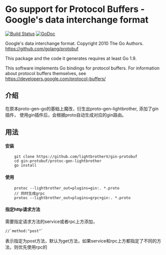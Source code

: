 # Go support for Protocol Buffers - Google's data interchange format

[![Build Status](https://travis-ci.org/golang/protobuf.svg?branch=master)](https://travis-ci.org/golang/protobuf)
[![GoDoc](https://godoc.org/github.com/golang/protobuf?status.svg)](https://godoc.org/github.com/golang/protobuf)

Google's data interchange format.
Copyright 2010 The Go Authors.
https://github.com/golang/protobuf

This package and the code it generates requires at least Go 1.9.

This software implements Go bindings for protocol buffers.  For
information about protocol buffers themselves, see
	https://developers.google.com/protocol-buffers/

## 介绍 ##

在原本proto-gen-go的基础上魔改，衍生出proto-gen-lightbrother, 添加了gin插件， 使用gin插件后，会根据proto自动生成对应的gin路由。

## 用法 ##

#### 安装
```
    git clone https://github.com/lightbrotherV/gin-protobuf
    cd gin-protobuf/protoc-gen-lightbrother
    go install
```
#### 使用
```
    protoc --lightbrother_out=plugins=gin:. *.proto
    // 同时生成grpc
    protoc --lightbrother_out=plugins=grpc+gin:. *.proto
```
#### 指定http请求方法
需要指定请求方法的service或者rpc上方添加，
```
//`method:"post"`
```
表示指定为post方法，默认为get方法，如果service和rpc上方都指定了不同的方法，则优先使用rpc的
